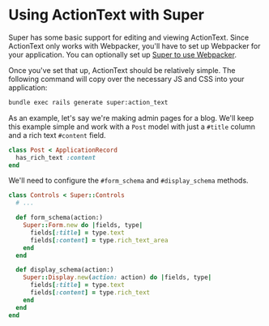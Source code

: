 <!--
# @title ActionText
-->

# Using ActionText with Super

Super has some basic support for editing and viewing ActionText. Since
ActionText only works with Webpacker, you'll have to set up Webpacker for your
application. You can optionally set up [Super to use Webpacker](./webpacker.md).

Once you've set that up, ActionText should be relatively simple. The following
command will copy over the necessary JS and CSS into your application:

```bash
bundle exec rails generate super:action_text
```

As an example, let's say we're making admin pages for a blog. We'll keep this
example simple and work with a `Post` model with just a `#title` column and
a rich text `#content` field.

```ruby
class Post < ApplicationRecord
  has_rich_text :content
end
```

We'll need to configure the `#form_schema` and `#display_schema` methods.

```ruby
class Controls < Super::Controls
  # ...

  def form_schema(action:)
    Super::Form.new do |fields, type|
      fields[:title] = type.text
      fields[:content] = type.rich_text_area
    end
  end

  def display_schema(action:)
    Super::Display.new(action: action) do |fields, type|
      fields[:title] = type.text
      fields[:content] = type.rich_text
    end
  end
end
```
